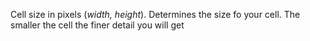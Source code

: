 Cell size in pixels (_width, height_). Determines the size fo your cell. The smaller the cell the finer detail you will get